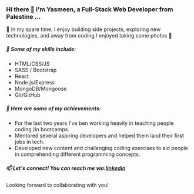 ### Hi there 👋 I'm Yasmeen, a Full-Stack Web Developer from Palestine ...

🔭 In my spare time, I enjoy building side projects, exploring new technologies, and away from coding I enjoyed taking some photos 📸

##### 🌟 Some of my skills include:

- HTML/CSS/JS
- SASS / Bootstrap 
- React
- Node.js/Express
- MongoDB/Mongoose
- Git/GitHub

##### 🚀 Here are some of my achievements:

-  For the last two years I've ben working heavily in teaching people coding )in bootcamps.
-  Mentored several aspiring developers and helped them land their first jobs in tech.
-  Developed new content and challenging coding exercises to aid people in comprehending different programming concepts.

##### 📫 Let's connect! You can reach me via:[linkedin](https://www.linkedin.com/in/yasmeen-othman-98411b19a/)

Looking forward to collaborating with you!

